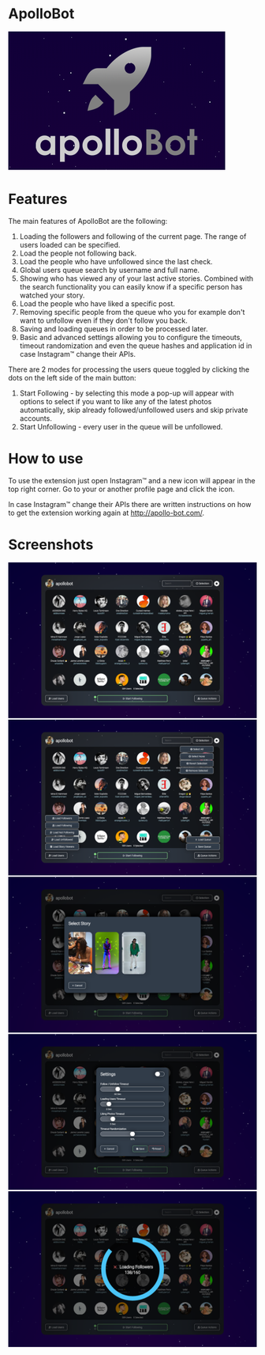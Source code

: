 # ApolloBot
![Logo](misc/promotional/promotional.png)

# Features
The main features of ApolloBot are the following:

1. Loading the followers and following of the current page. The range of users loaded can be specified.
2. Load the people not following back.
3. Load the people who have unfollowed since the last check.
4. Global users queue search by username and full name.
5. Showing who has viewed any of your last active stories. Combined with the search functionality you can easily know if a specific person has watched your story.
6. Load the people who have liked a specific post.
7. Removing specific people from the queue who you for example don't want to unfollow even if they don't follow you back.
8. Saving and loading queues in order to be processed later.
9. Basic and advanced settings allowing you to configure the timeouts, timeout randomization and even the queue hashes and application id in case Instagram™ change their APIs.

There are 2 modes for processing the users queue toggled by clicking the dots on the left side of the main button:

1. Start Following - by selecting this mode a pop-up will appear with options to select if you want to like any of the latest photos automatically, skip already followed/unfollowed users and skip private accounts.
2. Start Unfollowing - every user in the queue will be unfollowed.

# How to use
To use the extension just open Instagram™ and a new icon will appear in the top right corner. Go to your or another profile page and click the icon.

In case Instagram™ change their APIs there are written instructions on how to get the extension working again at http://apollo-bot.com/.

# Screenshots
![Screenshot](misc/screenshots/1.png)
![Screenshot](misc/screenshots/2.png)
![Screenshot](misc/screenshots/3.png)
![Screenshot](misc/screenshots/4.png)
![Screenshot](misc/screenshots/5.png)
